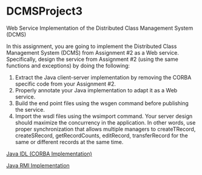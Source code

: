 # DCMSProject3
Web Service Implementation of the Distributed Class Management System (DCMS)

In this assignment, you are going to implement the Distributed Class Management System (DCMS) from Assignment #2 as a Web service. Specifically, design the service from Assignment #2 (using the same functions and exceptions) by doing the following:
1) Extract the Java client-server implementation by removing the CORBA specific code from your Assignment #2.
2) Properly annotate your Java implementation to adapt it as a Web service.
3) Build the end point files using the wsgen command before publishing the service.
4) Import the wsdl files using the wsimport command.
Your server design should maximize the concurrency in the application. In other words, use proper synchronization that allows multiple managers to createTRecord, createSRecord, getRecordCounts, editRecord, transferRecord for the same or different records at the same time.

[Java IDL (CORBA Implementation)](https://github.com/kdss91/DCMSProject2)

[Java RMI Implementation](https://github.com/kdss91/DSProject)
